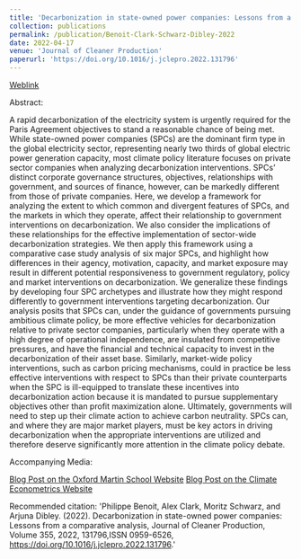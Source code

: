 ```yaml
---
title: 'Decarbonization in state-owned power companies: Lessons from a comparative analysis'
collection: publications
permalink: /publication/Benoit-Clark-Schwarz-Dibley-2022
date: 2022-04-17
venue: 'Journal of Cleaner Production'
paperurl: 'https://doi.org/10.1016/j.jclepro.2022.131796'
---
```

  
[Weblink](https://doi.org/10.1016/j.jclepro.2022.131796)


Abstract: 

A rapid decarbonization of the electricity system is urgently required for the Paris Agreement objectives to stand a reasonable chance of being met. While state-owned power companies (SPCs) are the dominant firm type in the global electricity sector, representing nearly two thirds of global electric power generation capacity, most climate policy literature focuses on private sector companies when analyzing decarbonization interventions. SPCs’ distinct corporate governance structures, objectives, relationships with government, and sources of finance, however, can be markedly different from those of private companies. Here, we develop a framework for analyzing the extent to which common and divergent features of SPCs, and the markets in which they operate, affect their relationship to government interventions on decarbonization. We also consider the implications of these relationships for the effective implementation of sector-wide decarbonization strategies. We then apply this framework using a comparative case study analysis of six major SPCs, and highlight how differences in their agency, motivation, capacity, and market exposure may result in different potential responsiveness to government regulatory, policy and market interventions on decarbonization. We generalize these findings by developing four SPC archetypes and illustrate how they might respond differently to government interventions targeting decarbonization. Our analysis posits that SPCs can, under the guidance of governments pursuing ambitious climate policy, be more effective vehicles for decarbonization relative to private sector companies, particularly when they operate with a high degree of operational independence, are insulated from competitive pressures, and have the financial and technical capacity to invest in the decarbonization of their asset base. Similarly, market-wide policy interventions, such as carbon pricing mechanisms, could in practice be less effective interventions with respect to SPCs than their private counterparts when the SPC is ill-equipped to translate these incentives into decarbonization action because it is mandated to pursue supplementary objectives other than profit maximization alone. Ultimately, governments will need to step up their climate action to achieve carbon neutrality. SPCs can, and where they are major market players, must be key actors in driving decarbonization when the appropriate interventions are utilized and therefore deserve significantly more attention in the climate policy debate.

Accompanying Media: 

[Blog Post on the Oxford Martin School Website](https://www.oxfordmartin.ox.ac.uk/blog/earth-day-2022-state-owned-energy-companies/)
[Blog Post on the Climate Econometrics Website](https://www.climateeconometrics.org/2022/04/21/for-state-owned-companies-its-not-always-just-a-carbon-tax/)


Recommended citation: 'Philippe Benoit, Alex Clark, Moritz Schwarz, and Arjuna Dibley. (2022). Decarbonization in state-owned power companies: Lessons from a comparative analysis, Journal of Cleaner Production, Volume 355, 2022, 131796,ISSN 0959-6526, https://doi.org/10.1016/j.jclepro.2022.131796.'
